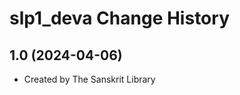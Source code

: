 slp1_deva Change History
====================

1.0 (2024-04-06)
----------------
* Created by The Sanskrit Library
